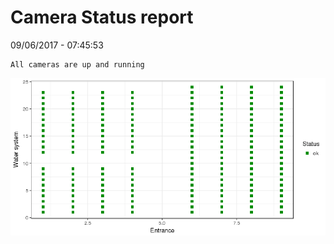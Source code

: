 Camera Status report
================
09/06/2017 - 07:45:53

    All cameras are up and running

![](camreport_files/figure-markdown_github/unnamed-chunk-2-1.png)
